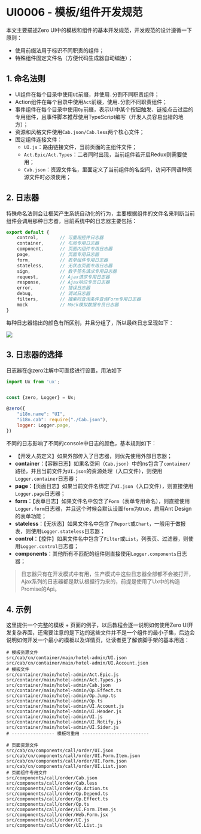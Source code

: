 # UI0006 - 模板/组件开发规范

本文主要描述Zero UI中的模板和组件的基本开发规范，开发规范的设计遵循一下原则：

* 使用前缀法用于标识不同职责的组件；
* 特殊组件固定文件名（方便代码生成器自动编连）；

## 1. 命名法则

* UI组件在每个目录中使用`UI`前缀，并使用`.`分割不同职责组件；
* Action组件在每个目录中使用`Act`前缀，使用`.`分割不同职责组件；
* 事件组件在每个目录中使用`Op`前缀，表示UI中某个按钮触发、链接点击过后的专用组件，且事件脚本推荐使用TypeScript编写（开发人员容易出错的地方）；
* 资源和风格文件使用`Cab.json/Cab.less`两个核心文件；
* 固定组件连接文件：
  * `UI.js`：路由链接文件，当前页面的主组件文件；
  * `Act.Epic/Act.Types`：二者同时出现，当前组件若开启Redux则需要使用；
  * `Cab.json`：资源文件名，里面定义了当前组件的名空间，访问不同语种资源文件时必须使用；

## 2. 日志器

特殊命名法则会让框架产生系统自动化的行为，主要根据组件的文件名来判断当前组件会调用那种日志器，目前系统中的日志器主要包括：

```js
export default {
    control,        // 可重用控件日志器
    container,      // 布局专用日志器
    component,      // 页面内组件专用日志器
    page,           // 页面专用日志器
    form,           // 表单组件专用日志器
    stateless,      // 无状态页面专用日志器
    sign,           // 数字签名请求专用日志器
    request,        // Ajax请求专用日志器
    response,       // Ajax响应专员日志器
    error,          // 错误日志器
    debug,          // 调试日志器
    filters,        // 搜索时查询条件查询Form专用日志器
    mock            // Mock模拟数据专员日志器
}
```

每种日志器输出的颜色有所区别，并且分组了，所以最终日志呈现如下：

![](/document/previous/backupus/backup/image/UI0006-1.png)

## 3. 日志器的选择

日志器在@zero注解中可直接进行设置，用法如下

```js
import Ux from 'ux';


const {zero, Logger} = Ux;

@zero({
    "i18n.name": "UI",
    "i18n.cab": require("./Cab.json"),
    logger: Logger.page,
})
```

不同的日志影响了不同的console中日志的颜色，基本规则如下：

* 【开发人员定义】如果外部传入了日志器，则优先使用外部日志器；
* **container**：【容器日志】如果名空间（`Cab.json`）中的ns包含了`container/`路径，并且当前文件为`UI.json`的资源处理（入口文件），则使用`Logger.container`日志器；
* **page**：【页面日志】如果当前文件名绑定了`UI.json`（入口文件），则直接使用`Logger.page`日志器；
* **form**：【表单日志】如果文件名中包含了`Form`（表单专用命名），则直接使用`Logger.form`日志器，并且这个时候会默认设置`form`为true，启用Ant Design的表单功能；
* **stateless**：【无状态】如果文件名中包含了`Report`或`Chart`，一般用于做报表，则使用`Logger.stateless`日志器；
* **control**：【控件】如果文件名中包含了`Filter`或`List`，列表页、过滤器，则使用`Logger.control`日志器；
* **components**：其他所有不匹配的组件则直接使用`Logger.components`日志器；

> 日志器只有在开发模式中有用，生产模式中这些日志器全部都不会被打开，Ajax系列的日志器都是默认根据行为来的，前提是使用了Ux中的构造Promise的Api。

## 4. 示例

这里提供一个完整的模板 + 页面的例子，以后教程会逐一说明如何使用Zero UI开发复杂界面，还需要注意的是下边的这些文件并不是一个组件的最小子集，后边会说明如何开发一个最小的模板以及详情页，让读者更了解该脚手架的基本用途：

```shell
# 模板资源文件
src/cab/cn/container/main/hotel-admin/UI.json
src/cab/cn/container/main/hotel-admin/UI.Account.json
# 模板文件
src/container/main/hotel-admin/Act.Epic.js
src/container/main/hotel-admin/Act.Types.js
src/container/main/hotel-admin/Cab.json
src/container/main/hotel-admin/Op.Effect.ts
src/container/main/hotel-admin/Op.Jump.ts
src/container/main/hotel-admin/Op.ts
src/container/main/hotel-admin/UI.Account.js
src/container/main/hotel-admin/UI.Header.js
src/container/main/hotel-admin/UI.js
src/container/main/hotel-admin/UI.Notify.js
src/container/main/hotel-admin/UI.Sider.js
# ---------------- 模板可重用 -------------------------

# 页面资源文件
src/cab/cn/components/call/order/UI.json
src/cab/cn/components/call/order/UI.Form.Item.json
src/cab/cn/components/call/order/UI.Form.json
src/cab/cn/components/call/order/UI.List.json
# 页面组件专用文件
src/components/call/order/Cab.json
src/components/call/order/Cab.less
src/components/call/order/Op.Action.ts
src/components/call/order/Op.Depend.ts
src/components/call/order/Op.Effect.ts
src/components/call/order/Op.ts
src/components/call/order/UI.Form.Item.js
src/components/call/order/Web.Form.jsx
src/components/call/order/UI.js
src/components/call/order/UI.List.js
```



